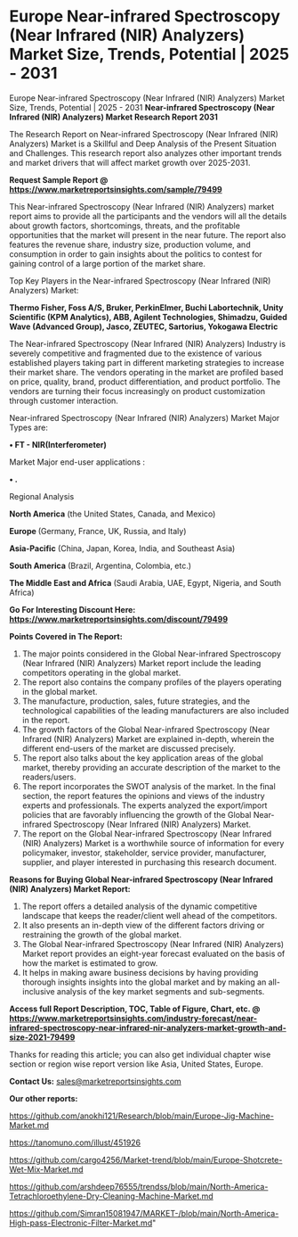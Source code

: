 # Europe Near-infrared Spectroscopy (Near Infrared (NIR) Analyzers) Market Size, Trends, Potential | 2025 - 2031
Europe Near-infrared Spectroscopy (Near Infrared (NIR) Analyzers) Market Size, Trends, Potential | 2025 - 2031
<strong>Near-infrared Spectroscopy (Near Infrared (NIR) Analyzers) Market Research Report 2031</strong>

The Research Report on Near-infrared Spectroscopy (Near Infrared (NIR) Analyzers) Market is a Skillful and Deep Analysis of the Present Situation and Challenges. This research report also analyzes other important trends and market drivers that will affect market growth over 2025-2031.

<strong>Request Sample Report @ <a href=https://www.marketreportsinsights.com/sample/79499>https://www.marketreportsinsights.com/sample/79499</a></strong>

This Near-infrared Spectroscopy (Near Infrared (NIR) Analyzers) market report aims to provide all the participants and the vendors will all the details about growth factors, shortcomings, threats, and the profitable opportunities that the market will present in the near future. The report also features the revenue share, industry size, production volume, and consumption in order to gain insights about the politics to contest for gaining control of a large portion of the market share.

Top Key Players in the Near-infrared Spectroscopy (Near Infrared (NIR) Analyzers) Market:

<strong>Thermo Fisher, Foss A/S, Bruker, PerkinElmer, Buchi Labortechnik, Unity Scientific (KPM Analytics), ABB, Agilent Technologies, Shimadzu, Guided Wave (Advanced Group), Jasco, ZEUTEC, Sartorius, Yokogawa Electric</strong>

The Near-infrared Spectroscopy (Near Infrared (NIR) Analyzers) Industry is severely competitive and fragmented due to the existence of various established players taking part in different marketing strategies to increase their market share. The vendors operating in the market are profiled based on price, quality, brand, product differentiation, and product portfolio. The vendors are turning their focus increasingly on product customization through customer interaction.

Near-infrared Spectroscopy (Near Infrared (NIR) Analyzers) Market Major Types are:

<strong>• FT - NIR(Interferometer)</strong>

Market Major end-user applications :

<strong>• .</strong>

Regional Analysis

</u><strong><b>North America</b></strong> (the United States, Canada, and Mexico)

<strong><b>Europe </b></strong>(Germany, France, UK, Russia, and Italy)

<strong><b>Asia-Pacific</b></strong> (China, Japan, Korea, India, and Southeast Asia)

<strong><b>South America</b></strong> (Brazil, Argentina, Colombia, etc.)

<strong><b>The Middle East and Africa</b></strong> (Saudi Arabia, UAE, Egypt, Nigeria, and South Africa)

<strong>Go For Interesting Discount Here: <a href=https://www.marketreportsinsights.com/discount/79499>https://www.marketreportsinsights.com/discount/79499</a></strong>

<strong>Points Covered in The Report:</strong>
<ol>
  <li>The major points considered in the Global Near-infrared Spectroscopy (Near Infrared (NIR) Analyzers) Market report include the leading competitors operating in the global market.</li>
  <li>The report also contains the company profiles of the players operating in the global market.</li>
  <li>The manufacture, production, sales, future strategies, and the technological capabilities of the leading manufacturers are also included in the report.</li>
  <li>The growth factors of the Global Near-infrared Spectroscopy (Near Infrared (NIR) Analyzers) Market are explained in-depth, wherein the different end-users of the market are discussed precisely.</li>
  <li>The report also talks about the key application areas of the global market, thereby providing an accurate description of the market to the readers/users.</li>
  <li>The report incorporates the SWOT analysis of the market. In the final section, the report features the opinions and views of the industry experts and professionals. The experts analyzed the export/import policies that are favorably influencing the growth of the Global Near-infrared Spectroscopy (Near Infrared (NIR) Analyzers) Market.</li>
  <li>The report on the Global Near-infrared Spectroscopy (Near Infrared (NIR) Analyzers) Market is a worthwhile source of information for every policymaker, investor, stakeholder, service provider, manufacturer, supplier, and player interested in purchasing this research document.</li>
</ol>
<strong>Reasons for Buying Global Near-infrared Spectroscopy (Near Infrared (NIR) Analyzers) Market Report:</strong>

<ol>
  <li>The report offers a detailed analysis of the dynamic competitive landscape that keeps the reader/client well ahead of the competitors.</li>
  <li>It also presents an in-depth view of the different factors driving or restraining the growth of the global market.</li>
  <li>The Global Near-infrared Spectroscopy (Near Infrared (NIR) Analyzers) Market report provides an eight-year forecast evaluated on the basis of how the market is estimated to grow.</li>
  <li>It helps in making aware business decisions by having providing thorough insights insights into the global market and by making an all-inclusive analysis of the key market segments and sub-segments.</li>
</ol>
<strong>Access full Report Description, TOC, Table of Figure, Chart, etc. @ <a href=https://www.marketreportsinsights.com/industry-forecast/near-infrared-spectroscopy-near-infrared-nir-analyzers-market-growth-and-size-2021-79499>https://www.marketreportsinsights.com/industry-forecast/near-infrared-spectroscopy-near-infrared-nir-analyzers-market-growth-and-size-2021-79499</a></strong>


Thanks for reading this article; you can also get individual chapter wise section or region wise report version like Asia, United States, Europe.

<strong>Contact Us:</strong>
sales@marketreportsinsights.com

<strong>Our other reports:</strong>

<a href=https://github.com/anokhi121/Research/blob/main/Europe-Jig-Machine-Market.md>https://github.com/anokhi121/Research/blob/main/Europe-Jig-Machine-Market.md</a>

<a href=https://tanomuno.com/illust/451926>https://tanomuno.com/illust/451926</a>

<a href=https://github.com/cargo4256/Market-trend/blob/main/Europe-Shotcrete-Wet-Mix-Market.md>https://github.com/cargo4256/Market-trend/blob/main/Europe-Shotcrete-Wet-Mix-Market.md</a>

<a href=https://github.com/arshdeep76555/trendss/blob/main/North-America-Tetrachloroethylene-Dry-Cleaning-Machine-Market.md>https://github.com/arshdeep76555/trendss/blob/main/North-America-Tetrachloroethylene-Dry-Cleaning-Machine-Market.md</a>

<a href=https://github.com/Simran15081947/MARKET-/blob/main/North-America-High-pass-Electronic-Filter-Market.md>https://github.com/Simran15081947/MARKET-/blob/main/North-America-High-pass-Electronic-Filter-Market.md</a>"
